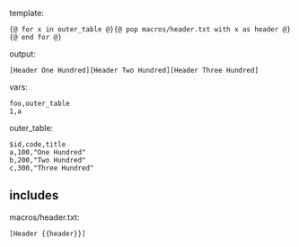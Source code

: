 template:

```
{@ for x in outer_table @}{@ pop macros/header.txt with x as header @}{@ end for @}
```

output:

```
[Header One Hundred][Header Two Hundred][Header Three Hundred]
```

vars:

```
foo,outer_table
1,a
```

outer_table:

```
$id,code,title
a,100,"One Hundred"
b,200,"Two Hundred"
c,300,"Three Hundred"
```

## includes

macros/header.txt:

```
[Header {{header}}]
```

